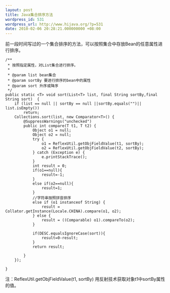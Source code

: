 ```yaml
---
layout: post
title: Java集合排序方法
wordpress_id: 531
wordpress_url: http://www.hijava.org/?p=531
date: 2010-02-06 20:28:21.000000000 +08:00
---
```

前一段时间写过的一个集合排序的方法，可以按照集合中存放Bean的任意属性进行排序。

	/**
	 * 按照指定属性，对List集合进行排序。
	 * 
	 * @param list bean集合
	 * @param sortBy 要进行排序的bean中的属性
	 * @param sort 升序或降序
	 */
	public static <T> void sort(List<T> list, final String sortBy,final String sort)  {
		if (list == null || sortBy == null ||sortBy.equals("")|| list.isEmpty())
			return;
		Collections.sort(list, new Comparator<T>() {
			@SuppressWarnings("unchecked")
			public int compare(T t1, T t2) {
				Object o1 = null;
				Object o2 = null;
				try {
					o1 = ReflexUtil.getObjFieldValue(t1, sortBy);
					o2 = ReflexUtil.getObjFieldValue(t2, sortBy);
				} catch (Exception e) {
					e.printStackTrace();
				}
				int result = 0;
				if(o1==null){
					result=-1;
				}
				else if(o2==null){
					result=1;
				}
				//字符串按照拼音排序
				else if (o1 instanceof String) {
					result = Collator.getInstance(Locale.CHINA).compare(o1, o2);
				} else {
					result = ((Comparable) o1).compareTo(o2);
				}
			
				if(DESC.equalsIgnoreCase(sort)){
					result=0-result;
				}
				return result;

			}
		});

	}

注：ReflexUtil.getObjFieldValue(t1, sortBy) 用反射技术获取对象t1中sortBy属性的值。
